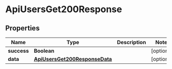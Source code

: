 

# ApiUsersGet200Response


## Properties

| Name | Type | Description | Notes |
|------------ | ------------- | ------------- | -------------|
|**success** | **Boolean** |  |  [optional] |
|**data** | [**ApiUsersGet200ResponseData**](ApiUsersGet200ResponseData.md) |  |  [optional] |



